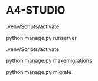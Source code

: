 # A4-STUDIO
.venv/Scripts/activate

python manage.py runserver

.venv/Scripts/activate

python manage.py makemigrations

python manage.py migrate

